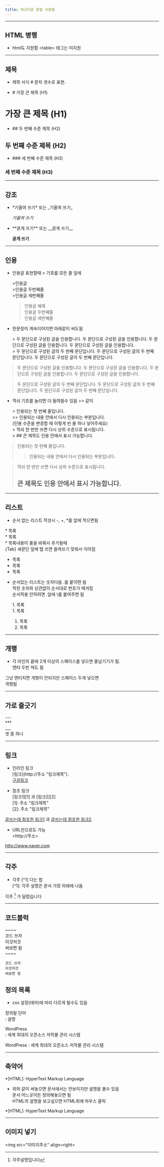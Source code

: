 ```yaml
---
title: 마크다운 문법 사용법
---
```


***  
## HTML 병행
- html도 지원함
\<table> 태그는 미지원

***
## 제목
- 제목 서식 \# 문자 갯수로 표현.

- \# 가장 큰 제목 (H1)
# 가장 큰 제목 (H1)


- \#\# 두 번째 수준 제목 (H2)
## 두 번째 수준 제목 (H2)


- \#\#\# 세 번째 수준 제목 (H3)
### 세 번째 수준 제목 (H3)


***
## 강조

- \*기울여 쓰기\* 또는 \_기울여 쓰기\_

  *기울여 쓰기*

- \*\*굵게 쓰기\*\* 또는 \_\_굵게 쓰기\_\_

  **굵게 쓰기**


***
## 인용
- 인용글 표현할때 \> 기호를 모든 줄 앞에

  \>인용글  
  \>인용글 두번째줄  
  \>인용글 세번째줄

  >인용글 예제  
  >인용글 두번째줄  
  >인용글 세번째줄

- 한문장이 계속이어지면 아래같이 써도됨

  \> 두 문단으로 구성된 글을 인용합니다. 두 문단으로 구성된 글을 인용합니다. 두 문단으로 구성된 글을 인용합니다. 두 문단으로 구성된 글을 인용합니다.  
  \> 두 문단으로 구성된 글의 두 번째 문단입니다. 두 문단으로 구성된 글의 두 번째 문단입니다. 두 문단으로 구성된 글이 두 번째 문단입니다.

> 두 문단으로 구성된 글을 인용합니다. 두 문단으로 구성된 글을 인용합니다. 두 문단으로 구성된 글을 인용합니다. 두 문단으로 구성된 글을 인용합니다.  

> 두 문단으로 구성된 글의 두 번째 문단입니다. 두 문단으로 구성된 글의 두 번째 문단입니다. 두 문단으로 구성된 글이 두 번째 문단입니다.

- 꺽쇠 기호를 늘리면 더 들여쓸수 있음 \>\> 같이

  \> 인용되는 첫 번째 줄입니다.  
  \>> 인용되는 내용 안에서 다시 인용되는 부분입니다.  
  \(인용 수준을 변경할 때 이렇게 빈 줄 하나 넣어주세요)  
  \> 꺽쇠 한 번만 쓰면 다시 상위 수준으로 표시됩니다.  
  \> \#\# 큰 제목도 인용 안에서 표시 가능합니다.  

> 인용되는 첫 번째 줄입니다.  
>> 인용되는 내용 안에서 다시 인용되는 부분입니다.  

> 꺽쇠 한 번만 쓰면 다시 상위 수준으로 표시됩니다.  
> ## 큰 제목도 인용 안에서 표시 가능합니다.  

***
## 리스트
- 순서 없는 리스트 작성시 \-, \+, \*를 앞에 적으면됨

\* 목록  
\* 목록  
\* 목록내용이 줄을 바꿔서 추가될때  
\{Tab} 새문단 앞에 탭 쓰면 들여쓰기 맞춰서 이어짐

* 목록
* 목록
* 목록


- 순서있는 리스트는 숫자다음 \.를 붙이면 됨  
  적힌 숫자와 상관없이 순서대로 번호가 매겨짐  
  순서적용 안하려면 \.앞에 \\를 붙여주면 됨

  1\. 목록  
  1\. 목록

  1. 목록
  1. 목록

***
## 개행
- 각 라인의 끝에 2개 이상의 스패이스를 넣으면 줄넘기기가 됨.  
엔터 두번 쳐도 됨

그냥 엔터치면
개행이 안되지만
스패이스 두개 넣으면  
개행됨 

***
## 가로 줄긋기
\-\-\-  
\*\*\*  
\_\_\_  
셋 중 하나

***
## 링크
- 인라인 링크  
 \[링크](http://주소 "링크제목").  
 [구글링크](http://www.google.com "구글")

- 참조 링크  
 \[링크1]\[1] 과 \[링크2]\[2]    
 \[1]: 주소 "링크제목"    
 \[2]: 주소 "링크제목"

[글쓰는데 참조한 링크1][1] 과 [글쓰는데 참조한 링크2][2].

[1]: https://www.evernote.com/shard/s3/client/snv?noteGuid=128acb97-d3c5-4eda-aa1b-c71ecd2f3a15&noteKey=54a14ebd5d4ce7507bf78e5af640d0e9&sn=https%3A%2F%2Fwww.evernote.com%2Fshard%2Fs3%2Fsh%2F128acb97-d3c5-4eda-aa1b-c71ecd2f3a15%2F54a14ebd5d4ce7507bf78e5af640d0e9&title=000_%25EB%25A7%2588%25ED%2581%25AC%25EB%258B%25A4%25EC%259A%25B4%25EB%25B0%25B0%25EC%259A%25B0%25EA%25B8%25B0.txt/ "직접 정리한 MarkDown 문법 배우기 자료-Seoulrain"

[2]: https://blog.kalkin7.com/2014/02/05/wordpress-markdown-quick-reference-for-koreans/ "워드프레스 마크다운(Markdown) 문법 설명(표) - Kalkin7 Blog"

- URL만으로도 가능  
 \<http://주소>

<http://www.naver.com>

***
## 각주  
- 각주 \[^1] 다는 법  
 \[^1]: 각주 설명은 문서 가장 아래에 나옴

각주 [^1] 가 달렸습니다

[^1]: 각주설명입니다

***
## 코드블럭

\~~~~  
코드 쓰자  
이것저것  
써보면 됨  
\~~~~


~~~~
코드 쓰자
이것저것
써보면 됨
~~~~

## 정의 목록
- css 설정(테마)에 따라 다르게 될수도 있음
 
 정의될 단어  
 \: 설명

WordPress  
\: 세계 최대의 오픈소스 저작물 관리 시스템  

WordPress
: 세계 최대의 오픈소스 저작물 관리 시스템

***
## 축약어
\*[HTML]: HyperText Markup Language

- 위와 같이 써놓으면 문서에서는 안보이지만 설명을 볼수 있음  
 문서 어느곳이든 정의해놓으면 됨  
 HTML의 설명을 보고싶으면 HTML위에 마우스 클릭

*[HTML]: HyperText Markup Language

***
## 이미지 넣기
\<img src="이미지주소" align=right>
